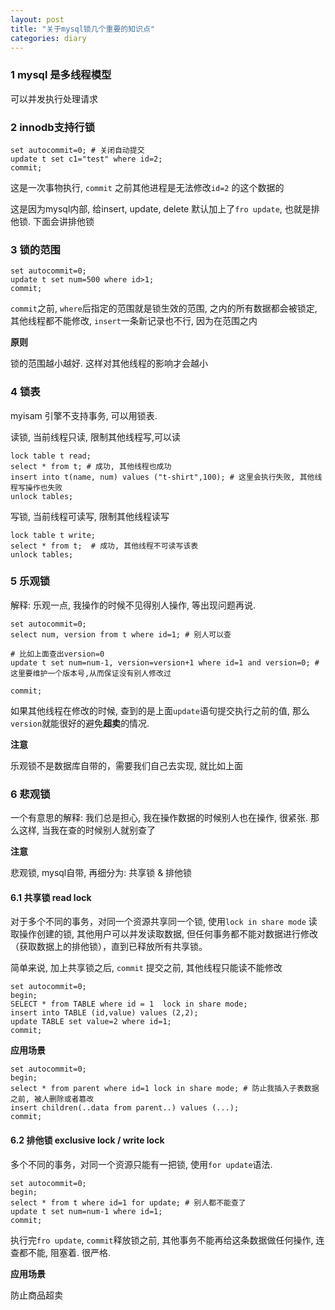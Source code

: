 ```yaml
---
layout: post
title: "关于mysql锁几个重要的知识点"
categories: diary
---
```


### 1 mysql 是多线程模型

可以并发执行处理请求

### 2 innodb支持行锁

```
set autocommit=0; # 关闭自动提交
update t set c1="test" where id=2;
commit;
```

这是一次事物执行, `commit` 之前其他进程是无法修改`id=2` 的这个数据的

这是因为mysql内部, 给insert, update, delete 默认加上了`fro update`, 也就是排他锁. 下面会讲排他锁

### 3 锁的范围

```
set autocommit=0;
update t set num=500 where id>1;
commit;
```

`commit`之前, `where`后指定的范围就是锁生效的范围, 之内的所有数据都会被锁定, 其他线程都不能修改, `insert`一条新记录也不行, 因为在范围之内

**原则** 

锁的范围越小越好. 这样对其他线程的影响才会越小


### 4 锁表

myisam 引擎不支持事务, 可以用锁表.

读锁, 当前线程只读, 限制其他线程写,可以读

```
lock table t read;
select * from t; # 成功, 其他线程也成功
insert into t(name, num) values ("t-shirt",100); # 这里会执行失败, 其他线程写操作也失败
unlock tables;
```


写锁, 当前线程可读写, 限制其他线程读写

```
lock table t write;
select * from t;  # 成功, 其他线程不可读写该表
unlock tables;
```


### 5 乐观锁

解释: 乐观一点, 我操作的时候不见得别人操作, 等出现问题再说.

```
set autocommit=0;
select num, version from t where id=1; # 别人可以查

# 比如上面查出version=0
update t set num=num-1, version=version+1 where id=1 and version=0; # 这里要维护一个版本号,从而保证没有别人修改过

commit;
```

如果其他线程在修改的时候, 查到的是上面`update`语句提交执行之前的值, 那么`version`就能很好的避免**超卖**的情况.

**注意**

乐观锁不是数据库自带的，需要我们自己去实现, 就比如上面


### 6 悲观锁

一个有意思的解释: 我们总是担心, 我在操作数据的时候别人也在操作, 很紧张. 那么这样, 当我在查的时候别人就别查了


**注意**

悲观锁, mysql自带, 再细分为: 共享锁 & 排他锁


#### 6.1 共享锁  read lock

对于多个不同的事务，对同一个资源共享同一个锁, 使用`lock in share mode`
读取操作创建的锁, 其他用户可以并发读取数据, 但任何事务都不能对数据进行修改（获取数据上的排他锁），直到已释放所有共享锁。

简单来说, 加上共享锁之后, `commit` 提交之前, 其他线程只能读不能修改

```
set autocommit=0;
begin;
SELECT * from TABLE where id = 1  lock in share mode;
insert into TABLE (id,value) values (2,2);
update TABLE set value=2 where id=1;
commit;
```

**应用场景**

```
set autocommit=0;
begin;
select * from parent where id=1 lock in share mode; # 防止我插入子表数据之前, 被人删除或者篡改
insert children(..data from parent..) values (...);
commit;
```

#### 6.2 排他锁 exclusive lock / write lock

多个不同的事务，对同一个资源只能有一把锁,  使用`for update`语法. 

```
set autocommit=0;
begin;
select * from t where id=1 for update; # 别人都不能查了
update t set num=num-1 where id=1;
commit;
```

执行完`fro update`, `commit`释放锁之前, 其他事务不能再给这条数据做任何操作, 连查都不能, 阻塞着. 很严格. 

**应用场景**

防止商品超卖